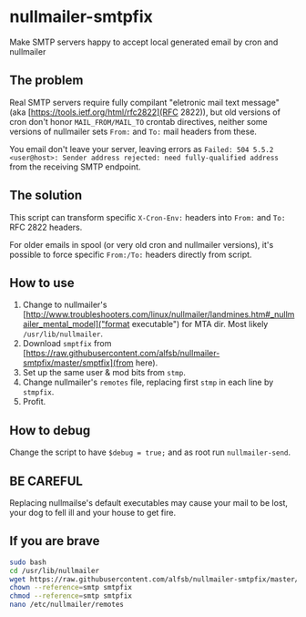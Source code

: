 # nullmailer-smtpfix

Make SMTP servers happy to accept local generated email by cron and nullmailer

## The problem

Real SMTP servers require fully compilant "eletronic mail text message" (aka [https://tools.ietf.org/html/rfc2822](RFC 2822)), but old versions of cron don't honor `MAIL_FROM/MAIL_TO` crontab directives, neither some versions of nullmailer sets `From:` and `To:` mail headers from these.

You email don't leave your server, leaving errors as `Failed: 504 5.5.2 <user@host>: Sender address rejected: need fully-qualified address` from the receiving SMTP endpoint.

## The solution

This script can transform specific `X-Cron-Env:` headers into `From:` and `To:` RFC 2822 headers.

For older emails in spool (or very old cron and nullmailer versions), it's possible to force specific `From:/To:` headers directly from script.

## How to use

1. Change to nullmailer's [http://www.troubleshooters.com/linux/nullmailer/landmines.htm#_nullmailer_mental_model]("format executable") for MTA dir. Most likely `/usr/lib/nullmailer`.
2. Download `smptfix` from [https://raw.githubusercontent.com/alfsb/nullmailer-smtpfix/master/smptfix](from here).
3. Set up the same user & mod bits from `stmp`.
4. Change nullmailer's `remotes` file, replacing first `stmp` in each line by `stmpfix`.
5. Profit.

## How to debug

Change the script to have `$debug = true;` and as root run `nullmailer-send`.

## BE CAREFUL

Replacing nullmailse's default executables may cause your mail to be lost, your dog to fell ill and your house to get fire.

## If you are brave

```bash
sudo bash
cd /usr/lib/nullmailer
wget https://raw.githubusercontent.com/alfsb/nullmailer-smtpfix/master/smptfix
chown --reference=smtp smtpfix
chmod --reference=smtp smtpfix
nano /etc/nullmailer/remotes
```

